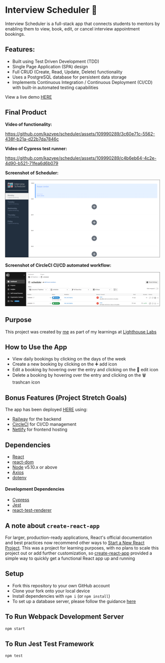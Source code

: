 # Interview Scheduler 📅

Interview Scheduler is a full-stack app that connects students to mentors by enabling them to view, book, edit, or cancel interview appointment bookings.

## Features: 

- Built using Test Driven Development (TDD)
- Single Page Application (SPA) design
- Full CRUD (Create, Read, Update, Delete) functionality
- Uses a PostgreSQL database for persistent data storage
- Implements Continuous Integration / Continuous Deployment (CI/CD) with built-in automated testing capabilities

View a live demo [HERE](https://student-interview-scheduler.netlify.app/)

## Final Product

**Video of functionality:**

https://github.com/kazvee/scheduler/assets/109990289/3c60e71c-5562-438f-b21a-d22b7da7846c

**Video of Cypress test runner:**

https://github.com/kazvee/scheduler/assets/109990289/c4b6eb64-4c2e-4d90-b521-71fea6d6b079

**Screenshot of Scheduler:**

![Scheduler_Screenshot.png](public/images/readme/Scheduler_Screenshot.png)

**Screenshot of CircleCI CI/CD automated workflow:** 

![public/images/readme/CircleCI_Screenshot.png](public/images/readme/CircleCI_Screenshot.png)

## Purpose

This project was created by [me](https://github.com/kazvee) as part of my learnings at [Lighthouse Labs](https://www.lighthouselabs.ca/en/web-development-flex-program)

## How to Use the App

- View daily bookings by clicking on the days of the week
- Create a new booking by clicking on the ➕ add icon 
- Edit a booking by hovering over the entry and clicking on the 📝 edit icon 
- Delete a booking by hovering over the entry and clicking on the 🗑️ trashcan icon 

## Bonus Features (Project Stretch Goals)

The app has been deployed [HERE](https://student-interview-scheduler.netlify.app/) using:
- [Railway](https://railway.app/) for the backend
- [CircleCI](https://circleci.com/) for CI/CD management
- [Netlify](https://www.netlify.com/) for frontend hosting

## Dependencies

- [React](https://react.dev/)
- [react-dom](https://legacy.reactjs.org/docs/react-dom.html)
- [Node](https://nodejs.org) v5.10.x or above
- [Axios](https://www.npmjs.com/package/axios)
- [dotenv](https://www.npmjs.com/package/dotenv)

#### Development Dependencies

- [Cypress](https://www.cypress.io/)
- [Jest](https://jestjs.io/)
- [react-test-renderer](https://reactjs.org/docs/test-renderer.html)

## A note about `create-react-app`

For larger, production-ready applications, React's official documentation and best practices now recommend other ways to [Start a New React Project](https://react.dev/learn/start-a-new-react-project). 
This was a project for learning purposes, with no plans to scale this project out or add further customization, so [create-react-app](https://github.com/facebook/create-react-app) provided a simple way to quickly get a functional React app up and running

## Setup

- Fork this repository to your own GitHub account
- Clone your fork onto your local device
- Install dependencies with `npm i` (or `npm install`)
- To set up a database server, please follow the guidance [here](https://github.com/kazvee/scheduler-api/)

## To Run Webpack Development Server

```sh
npm start
```

## To Run Jest Test Framework

```sh
npm test
```